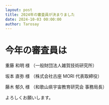 ```yaml
---
layout: post
title: 2024年の審査員が決まりました
date: 2024-10-03 00:00:00
author: Tarosay
---
```


# 今年の審査員は

重藤 和明 様 （一般財団法人雑賀技術研究所）  

坂本 直弥 様 （株式会社古座 MORI 代表取締役）  

藤木 郁久 様 （和歌山県宇宙教育研究会 事務局長）  

よろしくお願いします。  
